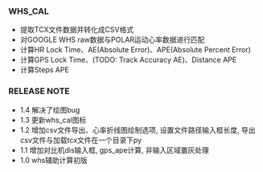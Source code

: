 ### WHS_CAL
* 提取TCX文件数据并转化成CSV格式
* 对GOOGLE WHS raw数据与POLAR运动心率数据进行匹配
* 计算HR Lock Time、AE(Absolute Error)、APE(Absolute Percent Error)
* 计算GPS Lock Time、(TODO: Track Accuracy AE)、Distance APE
* 计算Steps APE

### RELEASE NOTE
* 1.4 解决了绘图bug
* 1.3 更新whs_cal图标
* 1.2 增加csv文件导出、心率折线图绘制选项, 设置文件路径输入框长度, 导出csv文件与加载tcx文件在一个目录下py
* 1.1 增加对比机dis输入框, gps_ape计算, 非输入区域置灰处理
* 1.0 whs辅助计算初版
